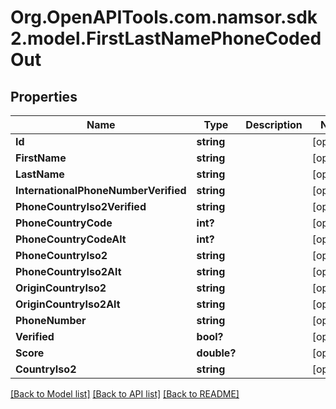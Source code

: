 # Org.OpenAPITools.com.namsor.sdk2.model.FirstLastNamePhoneCodedOut
## Properties

Name | Type | Description | Notes
------------ | ------------- | ------------- | -------------
**Id** | **string** |  | [optional] 
**FirstName** | **string** |  | [optional] 
**LastName** | **string** |  | [optional] 
**InternationalPhoneNumberVerified** | **string** |  | [optional] 
**PhoneCountryIso2Verified** | **string** |  | [optional] 
**PhoneCountryCode** | **int?** |  | [optional] 
**PhoneCountryCodeAlt** | **int?** |  | [optional] 
**PhoneCountryIso2** | **string** |  | [optional] 
**PhoneCountryIso2Alt** | **string** |  | [optional] 
**OriginCountryIso2** | **string** |  | [optional] 
**OriginCountryIso2Alt** | **string** |  | [optional] 
**PhoneNumber** | **string** |  | [optional] 
**Verified** | **bool?** |  | [optional] 
**Score** | **double?** |  | [optional] 
**CountryIso2** | **string** |  | [optional] 

[[Back to Model list]](../README.md#documentation-for-models) [[Back to API list]](../README.md#documentation-for-api-endpoints) [[Back to README]](../README.md)

